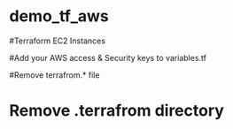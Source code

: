 # demo_tf_aws
#Terraform EC2 Instances

#Add your AWS access & Security keys to variables.tf

#Remove terrafrom.* file

# Remove .terrafrom directory
